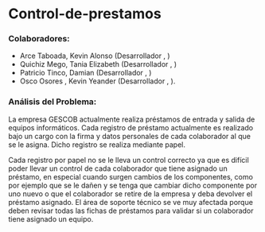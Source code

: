 # Control-de-prestamos
<h3>Colaboradores:</h3>
<ul>
<li>Arce Taboada, Kevin Alonso (Desarrollador , )</li>
<li>Quichiz Mego, Tania Elizabeth (Desarrollador , )</li>
<li>Patricio Tinco, Damian (Desarrollador , )</li>
<li>Osco Osores , Kevin Yeander (Desarrollador , ).</li>
</ul>

<h3>Análisis del Problema:</h3>

La empresa GESCOB actualmente realiza préstamos de entrada y salida de equipos informáticos. Cada registro de préstamo actualmente es realizado bajo un cargo con la firma y datos personales de cada colaborador al que se le asigna. Dicho registro se realiza mediante papel.

Cada registro por papel no se le lleva un control correcto ya que es difícil poder llevar un control de cada colaborador que tiene asignado un préstamo, en especial cuando surgen cambios de los componentes, como por ejemplo que se le dañen y se tenga que cambiar dicho componente por uno nuevo o que el colaborador se retire de la empresa y deba devolver el préstamo asignado.
El área de soporte técnico se ve muy afectada porque deben revisar todas las fichas de préstamos para validar si un colaborador tiene asignado un equipo. 
